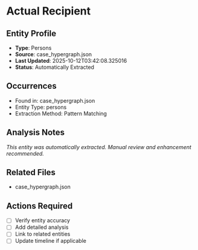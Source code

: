 # Actual Recipient

## Entity Profile
- **Type**: Persons
- **Source**: case_hypergraph.json
- **Last Updated**: 2025-10-12T03:42:08.325016
- **Status**: Automatically Extracted

## Occurrences
- Found in: case_hypergraph.json
- Entity Type: persons
- Extraction Method: Pattern Matching

## Analysis Notes
*This entity was automatically extracted. Manual review and enhancement recommended.*

## Related Files
- case_hypergraph.json

## Actions Required
- [ ] Verify entity accuracy
- [ ] Add detailed analysis
- [ ] Link to related entities
- [ ] Update timeline if applicable
